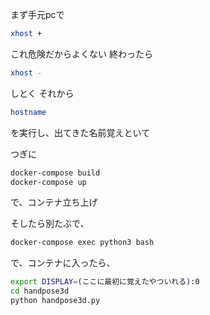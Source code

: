 まず手元pcで

```bash
xhost +
```

これ危険だからよくない
終わったら

```bash
xhost -
```

しとく
それから

```bash
hostname
```

を実行し、出てきた名前覚えといて

つぎに

```bash
docker-compose build
docker-compose up
```

で、コンテナ立ち上げ

そしたら別たぶで、

```bash
docker-compose exec python3 bash
```

で、コンテナに入ったら、

```bash
export DISPLAY=(ここに最初に覚えたやついれる):0
cd handpose3d
python handpose3d.py
```
